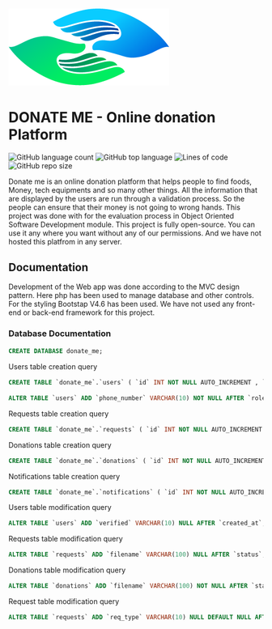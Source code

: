 # ![image info](./public/images/logo.png)

# DONATE ME - Online donation Platform

![GitHub language count](https://img.shields.io/github/languages/count/Hex-Clan-OOSD/donate-me)
![GitHub top language](https://img.shields.io/github/languages/top/Hex-Clan-OOSD/donate-me)
![Lines of code](https://img.shields.io/tokei/lines/github/Hex-Clan-OOSD/donate-me)
![GitHub repo size](https://img.shields.io/github/repo-size/Hex-Clan-OOSD/donate-me)

Donate me is an online donation platform that helps people to find foods, Money, tech equipments and so many other things.
All the information that are displayed by the users are run through a validation process. So the people can ensure that their money is not
going to wrong hands. This project was done with for the evaluation process in Object Oriented Software Development module. This project
is fully open-source. You can use it any where you want without any of our permissions. And we have not hosted this platfrom in
any server.

## Documentation

Development of the Web app was done according to the MVC design pattern. Here php has been used to manage database and other controls.
For the styling Bootstap V4.6 has been used. We have not used any front-end or back-end framework for this project.

### Database Documentation

```sql
CREATE DATABASE donate_me;
```

Users table creation query

```sql
CREATE TABLE `donate_me`.`users` ( `id` INT NOT NULL AUTO_INCREMENT , `first_name` VARCHAR(20) NOT NULL , `last_name` VARCHAR(20) NOT NULL , `email` VARCHAR(50) NOT NULL , `password` VARCHAR(255) NOT NULL , `role` VARCHAR(10) NOT NULL , `created_at` TIMESTAMP NOT NULL , PRIMARY KEY (`id`)) ENGINE = InnoDB;
```

```sql
ALTER TABLE `users` ADD `phone_number` VARCHAR(10) NOT NULL AFTER `role`, ADD `address_line_1` VARCHAR(20) NOT NULL AFTER `phone_number`, ADD `address_line_2` VARCHAR(20) NOT NULL AFTER `address_line_1`, ADD `city_town` VARCHAR(20) NOT NULL AFTER `address_line_2`, ADD `postal_code` VARCHAR(10) NOT NULL AFTER `city_town`, ADD `state` VARCHAR(20) NOT NULL AFTER `postal_code`;
```

Requests table creation query

```sql
CREATE TABLE `donate_me`.`requests` ( `id` INT NOT NULL AUTO_INCREMENT , `title` VARCHAR(50) NOT NULL , `description` VARCHAR(500) NOT NULL , `total_amount` INT NOT NULL , `collected_amount` INT NOT NULL , `user_id` INT NOT NULL , `status` VARCHAR(10) NOT NULL , `created_at` TIMESTAMP NOT NULL , PRIMARY KEY (`id`)) ENGINE = InnoDB;
```

Donations table creation query

```sql
CREATE TABLE `donate_me`.`donations` ( `id` INT NOT NULL AUTO_INCREMENT , `request_id` INT NOT NULL , `user_id` INT NOT NULL , `amount` INT NOT NULL , `status` VARCHAR(10) NOT NULL , `created_at` TIMESTAMP NOT NULL , PRIMARY KEY (`id`)) ENGINE = InnoDB;
```

Notifications table creation query

```sql
CREATE TABLE `donate_me`.`notifications` ( `id` INT NOT NULL AUTO_INCREMENT , `title` VARCHAR(50) NOT NULL , `description` VARCHAR(250) NOT NULL , `status` VARCHAR(10) NOT NULL , `user_id` INT NOT NULL , `created_at` TIMESTAMP NOT NULL , PRIMARY KEY (`id`)) ENGINE = InnoDB;
```

Users table modification query

```sql
ALTER TABLE `users` ADD `verified` VARCHAR(10) NULL AFTER `created_at`;
```

Requests table modification query

```sql
ALTER TABLE `requests` ADD `filename` VARCHAR(100) NULL AFTER `status`;
```

Donations table modification query

```sql
ALTER TABLE `donations` ADD `filename` VARCHAR(100) NOT NULL AFTER `status`;
```

Request table modification query

```sql
ALTER TABLE `requests` ADD `req_type` VARCHAR(10) NULL DEFAULT NULL AFTER `filename`;
```